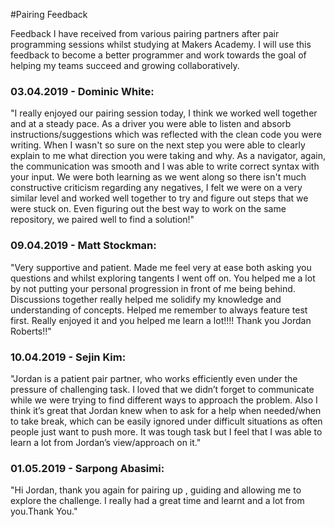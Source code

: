 #Pairing Feedback

Feedback I have received from various pairing partners after pair programming sessions whilst studying at Makers Academy. I will use this feedback to become a better programmer and work towards the goal of helping my teams succeed and growing collaboratively.

### 03.04.2019 - Dominic White:
"I really enjoyed our pairing session today, I think we worked well together and at a steady pace. As a driver you were able to listen and absorb instructions/suggestions which was reflected with the clean code you were writing. When I wasn't so sure on the next step you were able to clearly explain to me what direction you were taking and why. As a navigator, again, the communication was smooth and I was able to write correct syntax with your input. We were both learning as we went along so there isn't much constructive criticism regarding any negatives, I felt we were on a very similar level and worked well together to try and figure out steps that we were stuck on. Even figuring out the best way to work on the same repository, we paired well to find a solution!"

### 09.04.2019 - Matt Stockman:
"Very supportive and patient. Made me feel very at ease both asking you questions and whilst exploring tangents I went off on.  You helped me a lot by not putting your personal progression in front of me being behind.  Discussions together really helped me solidify my knowledge and understanding of concepts. Helped me remember to always feature test first.  Really enjoyed it and you helped me learn a lot!!!! Thank you Jordan Roberts!!"

### 10.04.2019 - Sejin Kim:
"Jordan is a patient pair partner, who works efficiently even under the pressure of challenging task. I loved that we didn’t forget to communicate while we were trying to find different ways to approach the problem.   Also I think it’s great that Jordan knew when to ask for a help when needed/when to take break, which can be easily ignored under difficult situations as often people just want to push more. It was tough task but I feel that I was able to learn a lot from Jordan’s view/approach on it."

### 01.05.2019 - Sarpong Abasimi:
"Hi Jordan, thank you again for pairing up ,  guiding and allowing me to explore the challenge. I really had a great time and learnt and a lot from you.Thank You."
